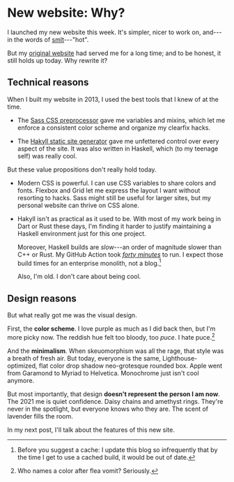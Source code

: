 # New website: Why?

I launched my new website this week.
It's simpler, nicer to work on, and---in the words of [smlt]---"hot".

[smlt]: https://twitter.com/crombird

But my [original website] had served me for a long time; and to be honest, it still holds up today.
Why rewrite it?

[original website]: https://web.archive.org/web/20210304054348/https://lambda.xyz/

## Technical reasons

When I built my website in 2013, I used the best tools that I knew of at the time.

- The [Sass CSS preprocessor][Sass] gave me variables and mixins, which let me enforce a consistent color scheme and organize my clearfix hacks.

[Sass]: https://sass-lang.com/

- The [Hakyll static site generator][Hakyll] gave me unfettered control over every aspect of the site.
  It was also written in Haskell, which (to my teenage self) was really cool.

[Hakyll]: https://jaspervdj.be/hakyll/

But these value propositions don't really hold today.

- Modern CSS is powerful.
  I can use CSS variables to share colors and fonts.
  Flexbox and Grid let me express the layout I want without resorting to hacks.
  Sass might still be useful for larger sites, but my personal website can thrive on CSS alone.

- Hakyll isn't as practical as it used to be.
  With most of my work being in Dart or Rust these days, I'm finding it harder to justify maintaining a Haskell environment just for this one project.

  Moreover, Haskell builds are *slow*---an order of magnitude slower than C++ or Rust.
  My GitHub Action took [*forty minutes*][that's four tens] to run.
  I expect those build times for an enterprise monolith, not a blog.[^cache]

  Also, I'm old.
  I don't care about being cool.

[that's four tens]: https://github.com/lambda-fairy/lambda-fairy.github.io/actions/runs/1153509822
[^cache]: Before you suggest a cache: I update this blog so infrequently that by the time I get to use a cached build, it would be out of date.

## Design reasons

But what really got me was the visual design.

First, the **color scheme**.
I love purple as much as I did back then, but I'm more picky now.
The reddish hue felt too bloody, too *puce*.
I hate puce.[^puce]

[^puce]: Who names a color after flea vomit? Seriously.

And the **minimalism**.
When skeuomorphism was all the rage, that style was a breath of fresh air.
But today, everyone is the same, Lighthouse-optimized, flat color drop shadow neo-grotesque rounded box.
Apple went from Garamond to Myriad to Helvetica.
Monochrome just isn't cool anymore.

But most importantly, that design **doesn't represent the person I am now**.
The 2021 me is quiet confidence.
Daisy chains and amethyst rings.
They're never in the spotlight, but everyone knows who they are.
The scent of lavender fills the room.

In my next post, I'll talk about the features of this new site.
